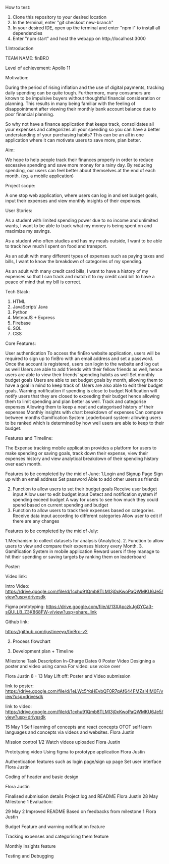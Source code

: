 How to test:
1. Clone this repository to your desired location
2. In the terminal, enter "git checkout new-branch"
3. In your desired IDE, open up the terminal and enter "npm i" to install all dependencies
4. Enter "npm start" and host the webapp on http://localhost:3000

1.Introduction 

TEAM NAME: 
finBRO 

Level of achievement: 
Apollo 11


Motivation: 

During the period of rising inflation and the use of digital payments, tracking daily spending can be quite tough. Furthermore, many consumers are known to be impulsive buyers without thoughtful financial consideration or planning. This results in many being familiar with the feeling of disappointment after viewing their monthly bank account balance due to poor financial planning. 

So why not have a finance application that keeps track, consolidates all your expenses and categorizes all your spending so you can have a better understanding of your purchasing habits? This can be an all in one application where it can motivate users to save more, plan better. 

Aim: 

We hope to help people track their finances properly in order to reduce excessive spending and save more money for a rainy day. By reducing spending, our users can feel better about themselves at the end of each month. (eg. a mobile application) 


Project scope:

A one stop web application, where users can log in and set budget goals, input their expenses and view monthly insights of their expenses.


User Stories: 

As a student with limited spending power due to no income and unlimited wants, I want to be able to track what my money is being spent on and maximize my savings.

As a student who often studies and has my meals outside, I want to be able to track how much I spent on food and transport. 

As an adult with many different types of expenses such as paying taxes and bills, I want to know the breakdown of categories of my spending.

As an adult with many credit card bills, I want to have a history of my expenses so that I can track and match it to my credit card bill to have a peace of mind that my bill is correct.




Tech Stack: 


1. HTML
2. JavaScript/ Java
3. Python
4. MeteorJS + Express
5. Firebase
6. SQL 
7. CSS

Core Features: 

User authentication 
To access the finBro website application, users will be required to sign up to finBro with an email address and set a password. Once the account is registered, users can login to the website and log out as well
Users are able to add friends with their fellow friends as well, hence users are able to view their friends’ spending habits as well
Set monthly budget goals 
Users are able to set budget goals by month, allowing them to have a goal in mind to keep track of. Users are also able to edit their budget goals. 
Warning notification if spending is close to budget 
Notification will notify users that they are closed to exceeding their budget hence allowing them to limit spending and plan better as well.
Track and categorise expenses 
Allowing them to keep a neat and categorised history of their expenses 
Monthly insights with chart breakdown of expenses 
Can compare between months 
Gamification System 
Leaderboard system: allowing users to be ranked which is determined by how well users are able to keep to their budget. 




Features and Timeline: 

The Expense tracking mobile application provides a platform for users to make spending or saving goals, track down their expense, view their expenses history and view analytical breakdown of their spending history over each month.

Features to be completed by the mid of June:
1.Login and Signup Page 
Sign up with an email address 
Set password 
Able to add other users as friends 


2. Function to allow users to set their budget goals 
Receive user budget input 
Allow user to edit budget input 
Detect and notification system if spending exceed budget 
A way for users to see how much they could spend based on current spending and budget 
3. Function to allow users to track their expenses based on categories.
Receive data input according to different categories 
Allow user to edit if there are any changes 


Features to be completed by the mid of July: 

1.Mechanism to collect datasets for analysis (Analytics). 
2. Function to allow users to view and compare their expenses history every Month. 
3. Gamification System in mobile application
Reward users if they manage to hit their spending or saving targets by ranking them on leaderboard 

























Poster: 





Video link: 

Intro Video: 
https://drive.google.com/file/d/1cxhu91Qmb8TLMI3j0xKwoPaQWMKU6Je5/view?usp=drivesdk 

Figma prototyping: 
https://drive.google.com/file/d/13XApczkJgGYCa3-sQULLB_Z3K868FW-v/view?usp=share_link 


Github link: 

 https://github.com/justineeyx/finBro-v2

2. Process flowchart





3. Development plan + Timeline  


Milestone
Task
Description
In-Charge
Dates
0 
Poster 
Video 
Designing a poster and video using canva 
For video: use voice over 



Flora
Justin
8 - 13 May 
Lift off: Poster and Video submission 

link to poster: https://drive.google.com/file/d/1eLWc5YqHEvbQF0R7qAf644FMZsI4IM0F/view?usp=drivesdk

link to video: https://drive.google.com/file/d/1cxhu91Qmb8TLMI3j0xKwoPaQWMKU6Je5/view?usp=drivesdk 



15 May
1
Self learning of concepts and react concepts 
OTOT self learn languages and concepts via videos and websites. 
Flora
Justin


Mission control 1/2
Watch videos uploaded 
Flora
Justin


Prototyping video 
Using figma to prototype application 
Flora
Justin 


Authentication features such as login page/sign up page 
Set user interface 
Flora
Justin


Coding of header and basic design 


Flora
Justin


Finalised submission details
Project log and README 
Flora
Justin
28 May 
Milestone 1 Evaluation: 


29 May 
2
Improved README 
Based on feedbacks from milestone 1
Flora
Justin


Budget Feature and warning notification feature 






Tracking expenses and categorising them feature






Monthly Insights feature






Testing and Debugging 








